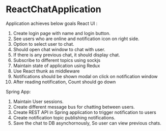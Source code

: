 # ReactChatApplication
Application achieves below goals
React UI :
  1. Create login page with name and login button.
  2. See users who are online and notification icon on right side.
  3. Option to select user to chat.
  4. Should open chat window to chat with user.
  5. If there is any previous chat, it should display chat.
  5. Subscribe to different topics using sockjs
  6. Maintain state of application using Redux
  7. Use React thunk as middleware 
  8. Notifications should be shown modal on click on notification window
  9. After reading notification, Count should go down

Spring App: 
  1. Maintain User sessions.
  2. Create different message bus for chatting between users.
  3. Create REST API in Spring application to trigger notification to users 
  4. Create notification topic publishing notifications.
  5. Save the chat to DB asynchornously, So user can view previous chats.
  

